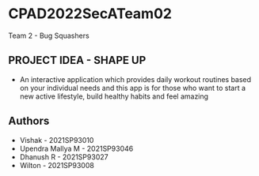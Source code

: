 # CPAD2022SecATeam02
Team 2 - Bug Squashers

## PROJECT IDEA - SHAPE UP
- An interactive application which provides daily workout routines based on your individual needs and this app is for those who want to start a new active lifestyle, build healthy habits and feel amazing

## Authors

- Vishak             - 2021SP93010
- Upendra Mallya M   - 2021SP93046
- Dhanush R          - 2021SP93027
- Wilton             - 2021SP93008 
